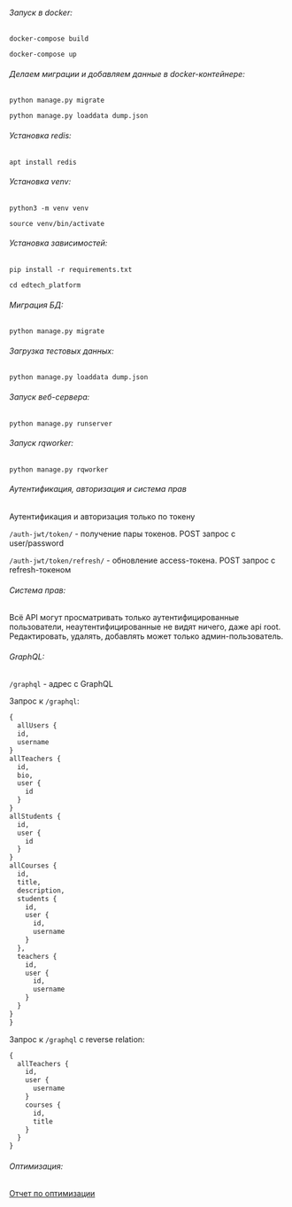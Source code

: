 ###### Запуск в docker:
`docker-compose build`

`docker-compose up`

###### Делаем миграции и добавляем данные в docker-контейнере:
`python manage.py migrate`

`python manage.py loaddata dump.json`


###### Установка redis:
`apt install redis`

###### Установка venv:
`python3 -m venv venv`

`source venv/bin/activate`

###### Установка зависимостей:
`pip install -r requirements.txt`

`cd edtech_platform`

###### Миграция БД:
`python manage.py migrate`

###### Загрузка тестовых данных:
`python manage.py loaddata dump.json`

###### Запуск веб-сервера:
`python manage.py runserver`

###### Запуск rqworker:
`python manage.py rqworker`

###### Аутентификация, авторизация и система прав
Аутентификация и авторизация только по токену

`/auth-jwt/token/` - получение пары токенов. POST запрос с user/password

`/auth-jwt/token/refresh/` - обновление access-токена. POST запрос с refresh-токеном

###### Система прав: 
Всё API могут просматривать только аутентифицированные пользователи, неаутентифицированные не видят ничего, даже api root.
Редактировать, удалять, добавлять может только админ-пользователь.

###### GraphQL:

`/graphql` - адрес с GraphQL

Запрос к `/graphql`:
```graphql
{
  allUsers {
  id,
  username
}
allTeachers {
  id,
  bio,
  user {
    id
  }
}
allStudents {
  id,
  user {
    id
  }
}
allCourses {
  id,
  title,
  description,
  students {
    id,
    user {
      id,
      username
    }
  },
  teachers {
    id,
    user {
      id,
      username
    }
  }
}
}
```
Запрос к `/graphql` c reverse relation:
```graphql 
{
  allTeachers {
    id,
    user {
      username
    }
    courses {
      id,
      title
    }
  } 
}
```

###### Оптимизация:
[Отчет по оптимизации](https://docs.google.com/spreadsheets/d/1jUT0T2rmiO9Sc0PVIR0JKyjeqagjxrwECPhk_57q-po/edit?usp=sharing)
